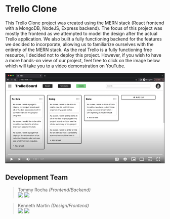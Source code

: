 # Trello Clone
This Trello Clone project was created using the MERN stack (React frontend with a MongoDB, NodeJS, Express backend). The focus of this project was mostly the frontend as we attempted to model the design after the actual Trello application. We also built a fully functioning backend for the features we decided to incorporate, allowing us to familiarize ourselves with the entirety of the MERN stack. As the real Trello is a fully functioning free resource, I decided not to deploy this project. However, if you wish to have a more hands-on view of our project, feel free to click on the image below which will take you to a video demonstration on YouTube.

[![Trello Clone Demo Video](/demo-content/trello-clone-thumbnail.png)](https://youtu.be/s3gF83fAdw0)

## Development Team
>  Tommy Rocha *(Frontend/Backend)* <br>
<a href="https://github.com/RochaThomas"><img src="https://img.shields.io/badge/-GitHub-282A36?style=for-the-badge&logo=github"/></a>  <a href="https://www.linkedin.com/in/t-rocha/"><img src="https://img.shields.io/badge/-LinkedIn-1572B6?style=for-the-badge&logo=Linkedin"/></a>

> Kenneth Martin *(Design/Frontend)* <br>
<a href="https://github.com/martinkenneth"><img src="https://img.shields.io/badge/-GitHub-282A36?style=for-the-badge&logo=github"/></a>  <a href="https://www.linkedin.com/in/martin-kenneth/"><img src="https://img.shields.io/badge/-LinkedIn-1572B6?style=for-the-badge&logo=Linkedin"/></a>
